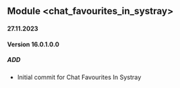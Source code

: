 ## Module <chat_favourites_in_systray>

#### 27.11.2023
#### Version 16.0.1.0.0
##### ADD
- Initial commit for  Chat Favourites In Systray
